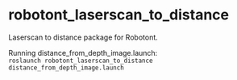 # robotont\_laserscan\_to\_distance
Laserscan to distance package for Robotont.

Running distance_from_depth_image.launch:<br/>
```roslaunch robotont_laserscan_to_distance distance_from_depth_image.launch```
